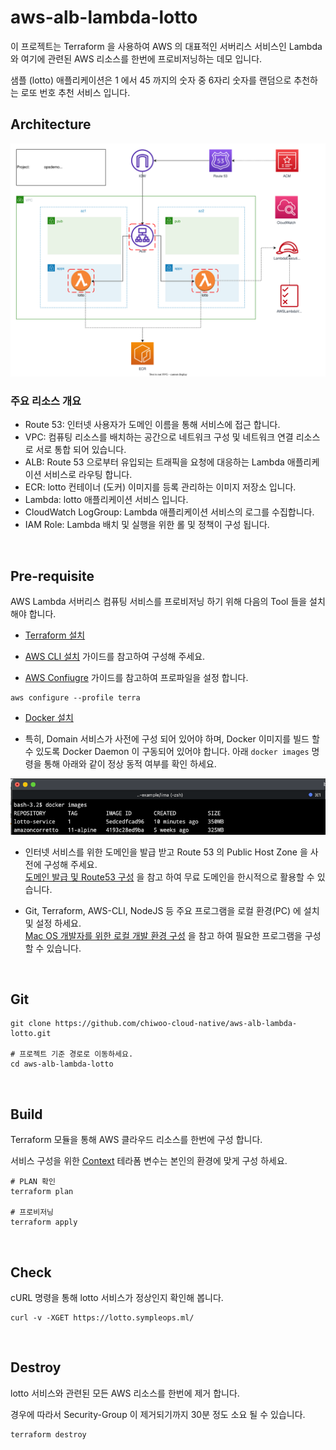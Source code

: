 # aws-alb-lambda-lotto

이 프로젝트는 Terraform 을 사용하여 AWS 의 대표적인 서버리스 서비스인 Lambda 와 여기에 관련된 AWS 리소스를 한번에 프로비저닝하는 데모 입니다.

샘플 (lotto) 애플리케이션은 1 에서 45 까지의 숫자 중 6자리 숫자를 랜덤으로 추천하는 로또 번호 추천 서비스 입니다. 

## Architecture
 
![](architecture.svg)

### 주요 리소스 개요
- Route 53: 인터넷 사용자가 도메인 이름을 통해 서비스에 접근 합니다.
- VPC: 컴퓨팅 리소스를 배치하는 공간으로 네트워크 구성 및 네트워크 연결 리소스로 서로 통합 되어 있습니다.
- ALB: Route 53 으로부터 유입되는 트래픽을 요청에 대응하는 Lambda 애플리케이션 서비스로 라우팅 합니다.
- ECR: lotto 컨테이너 (도커) 이미지를 등록 관리하는 이미지 저장소 입니다.
- Lambda: lotto 애플리케이션 서비스 입니다.
- CloudWatch LogGroup: Lambda 애플리케이션 서비스의 로그를 수집합니다.
- IAM Role: Lambda 배치 및 실행을 위한 롤 및 정책이 구성 됩니다.

<br>

## Pre-requisite

AWS Lambda 서버리스 컴퓨팅 서비스를 프로비저닝 하기 위해 다음의 Tool 들을 설치 해야 합니다.

- [Terraform 설치](https://learn.hashicorp.com/tutorials/terraform/install-cli)

- [AWS CLI 설치](https://docs.aws.amazon.com/ko_kr/cli/latest/userguide/install-cliv2.html) 가이드를 참고하여 구성해 주세요.

- [AWS Confiugre](https://docs.aws.amazon.com/cli/latest/userguide/cli-configure-quickstart.html) 가이드를 참고하여 프로파일을 설정 합니다.  
```
aws configure --profile terra
```

- [Docker 설치](https://docs.docker.com/desktop/mac/install/)


- 특히, Domain 서비스가 사전에 구성 되어 있어야 하며, Docker 이미지를 빌드 할 수 있도록 Docker Daemon 이 구동되어 있어야 합니다.
  아래 `docker images` 명령을 통해 아래와 같이 정상 동적 여부를 확인 하세요.  

![](docker-img.png)

- 인터넷 서비스를 위한 도메인을 발급 받고 Route 53 의 Public Host Zone 을 사전에 구성해 주세요.  
  [도메인 발급 및 Route53 구성](https://symplesims.github.io/devops/route53/acm/hosting/2022/01/11/aws-route53.html) 을 참고 하여 무료 도메인을 한시적으로 활용할 수 있습니다.

- Git, Terraform, AWS-CLI, NodeJS 등 주요 프로그램을 로컬 환경(PC) 에 설치 및 설정 하세요.  
  [Mac OS 개발자를 위한 로컬 개발 환경 구성](https://symplesims.github.io/development/setup/macos/2021/12/02/setup-development-environment-on-macos.html) 을 참고 하여 필요한 프로그램을 구성할 수 있습니다.

<br>

## Git
```
git clone https://github.com/chiwoo-cloud-native/aws-alb-lambda-lotto.git

# 프로젝트 기준 경로로 이동하세요.
cd aws-alb-lambda-lotto
```

<br>

## Build
Terraform 모듈을 통해 AWS 클라우드 리소스를 한번에 구성 합니다.

서비스 구성을 위한 [Context](./terraform.tfvars) 테라폼 변수는 본인의 환경에 맞게 구성 하세요.

```
# PLAN 확인 
terraform plan

# 프로비저닝
terraform apply 
```

<br>

## Check

cURL 명령을 통해 lotto 서비스가 정상인지 확인해 봅니다.

```
curl -v -XGET https://lotto.sympleops.ml/ 
```

<br>


## Destroy

lotto 서비스와 관련된 모든 AWS 리소스를 한번에 제거 합니다.

경우에 따라서 Security-Group 이 제거되기까지 30분 정도 소요 될 수 있습니다.

```
terraform destroy
```
